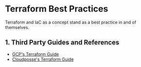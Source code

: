 # Terraform Best Practices

Terraform and IaC as a concept stand as a best practice in and of themselves.

## 1. Third Party Guides and References

- [GCP's Terraform Guide](https://cloud.google.com/docs/terraform/best-practices-for-terraform)
- [Cloudposse's Terraform Guide](https://docs.cloudposse.com/reference/best-practices/terraform-best-practices/)
